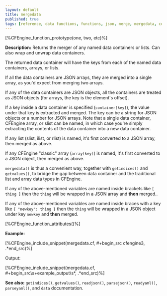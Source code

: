 ```yaml
---
layout: default
title: mergedata
published: true
tags: [reference, data functions, functions, json, merge, mergedata, container, wrap, extract, array, map]
---
```


[%CFEngine_function_prototype(one, two, etc)%]

**Description:** Returns the merger of any named data containers or lists.  Can also wrap and unwrap data containers.

The returned data container will have the keys from each of the named
data containers, arrays, or lists.

If all the data containers are JSON arrays, they are merged into a
single array, as you'd expect from merging two arrays.

If any of the data containers are JSON objects, all the containers are
treated as JSON objects (for arrays, the key is the element's offset).

If a key inside a data container is specified (`container[key]`), the
value under that key is extracted and merged. The key can be a string
for JSON objects or a number for JSON arrays. Note that a single data
container, CFEngine array, or slist can be named, in which case you're
simply extracting the contents of the data container into a new data
container.

If any list (slist, ilist, or rlist) is named, it's first converted to
a JSON array, then merged as above.

If any CFEngine "classic" array (`array[key]`) is named, it's first
converted to a JSON object, then merged as above.

`mergedata()` is thus a convenient way, together with `getindices()` and
`getvalues()`, to bridge the gap between data container and the
traditional list and array data types in CFEngine.

If any of the above-mentioned variables are named inside brackets like
`[ thing ]` then the `thing` will be wrapped in a JSON array and
**then** merged..

If any of the above-mentioned variables are named inside braces with a
key like `{ "newkey": thing }` then the `thing` will be wrapped
in a JSON object under key `newkey` and **then** merged.

[%CFEngine_function_attributes()%]

**Example:**

[%CFEngine_include_snippet(mergedata.cf, #\+begin_src cfengine3, .*end_src)%]

Output:

[%CFEngine_include_snippet(mergedata.cf, #\+begin_src\s+example_output\s*, .*end_src)%]

**See also:** `getindices()`, `getvalues()`, `readjson()`, `parsejson()`, `readyaml()`, `parseyaml()`, and `data` documentation.
